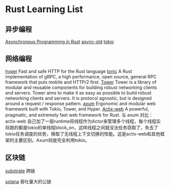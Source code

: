 # Rust Learning List

## 异步编程

[Asynchronous Programming in Rust](https://rust-lang.github.io/async-book/) 
[async-std](https://book.async.rs/) 
[tokio](https://tokio.rs/) 

## 网络编程

[hyper](https://hyper.rs/)
Fast and safe HTTP for the Rust language
[tonic](https://docs.rs/tonic/latest/tonic/)
A Rust implementation of gRPC, a high performance, open source, general RPC framework that puts mobile and HTTP/2 first.
[Tower](https://github.com/tower-rs/tower)
Tower is a library of modular and reusable components for building robust networking clients and servers. Tower aims to make it as easy as possible to build robust networking clients and servers. It is protocol agnostic, but is designed around a request / response pattern.
[axum](https://github.com/tokio-rs/axum)
Ergonomic and modular web framework built with Tokio, Tower, and Hyper.
[Actix-web](https://actix.rs/)
A powerful, pragmatic, and extremely fast web framework for Rust.
与 axum 对比：actix-web 自己加了一层runtime将线程作为Actor来管理多个线程，每个线程实际跑的都是tokio的单线程block_on，这样线程之间就没法任务窃取了，失去了tokio任务调度的优势，换取了无线程上下文切换的性能。这是actix-web和其他框架的主要区别。Axum则是完全利用tokio。

## 区块链

[substrate](https://substrate.io) 跨链

[solana](https://solana.com) 吞吐量大的公链